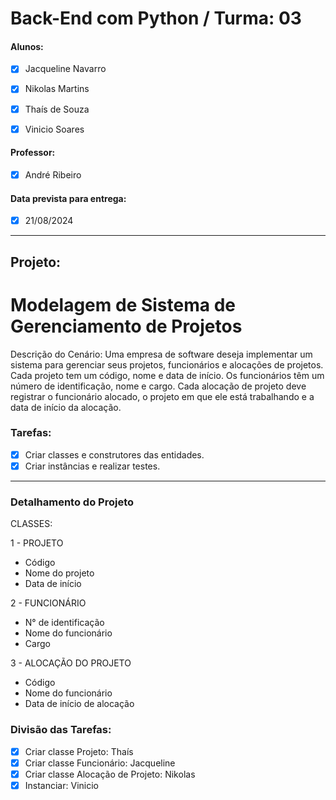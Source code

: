 # Back-End com Python / Turma: 03

#### Alunos:  

- [x] Jacqueline Navarro  
- [x] Nikolas Martins 
- [x] Thaís de Souza
- [x] Vinicio Soares  
        

#### Professor:  

- [x] André Ribeiro

#### Data prevista para entrega:  

- [x] 21/08/2024 

---

## Projeto:
# Modelagem de Sistema de Gerenciamento de Projetos

Descrição do Cenário:
Uma empresa de software deseja implementar um sistema para gerenciar seus projetos,
funcionários e alocações de projetos. Cada projeto tem um código, nome e data de início.
Os funcionários têm um número de identificação, nome e cargo. Cada alocação de projeto
deve registrar o funcionário alocado, o projeto em que ele está trabalhando e a data de
início da alocação.

### Tarefas:

- [x] Criar classes e construtores das entidades.
- [x] Criar instâncias e realizar testes.

---
### Detalhamento do Projeto

CLASSES:

1 - PROJETO
- Código
- Nome do projeto
- Data de início

2 - FUNCIONÁRIO
- N° de identificação
- Nome do funcionário
- Cargo

3 - ALOCAÇÃO DO PROJETO
- Código
- Nome do funcionário
- Data de início de alocação

### Divisão das Tarefas:

- [x] Criar classe Projeto: Thaís
- [x] Criar classe Funcionário: Jacqueline
- [x] Criar classe Alocação de Projeto: Nikolas
- [x] Instanciar: Vinicio
